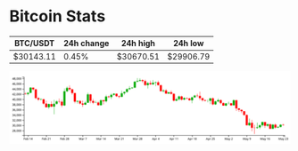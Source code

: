 # Bitcoin Stats

BTC/USDT|24h change|24h high|24h low|
|---|---|---|---|
|$30143.11|0.45%|$30670.51|$29906.79|

<img src="./chart.svg">
